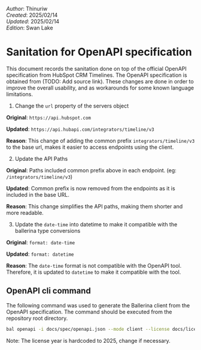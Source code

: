 _Author_:  Thinuriw \
_Created_: 2025/02/14 \
_Updated_: 2025/02/14 \
_Edition_: Swan Lake

# Sanitation for OpenAPI specification

This document records the sanitation done on top of the official OpenAPI specification from HubSpot CRM Timelines. 
The OpenAPI specification is obtained from (TODO: Add source link).
These changes are done in order to improve the overall usability, and as workarounds for some known language limitations.


1. Change the `url` property of the servers object

**Original**: `https://api.hubspot.com`

**Updated**: `https://api.hubapi.com/integrators/timeline/v3`

**Reason**: This change of adding the common prefix `integrators/timeline/v3` to the base url, makes it easier to access endpoints using the client.

2. Update the API Paths

**Original**: Paths included common prefix above in each endpoint. (eg: `/integrators/timeline/v3`)

**Updated**: Common prefix is now removed from the endpoints as it is included in the base URL.

**Reason**: This change simplifies the API paths, making them shorter and more readable.

3. Update the `date-time` into datetime to make it compatible with the ballerina type conversions

**Original**: `format: date-time`

**Updated**: `format: datetime`

**Reason**: The `date-time` format is not compatible with the OpenAPI tool. Therefore, it is updated to `datetime` to make it compatible with the tool.

## OpenAPI cli command

The following command was used to generate the Ballerina client from the OpenAPI specification. The command should be executed from the repository root directory.

```bash
bal openapi -i docs/spec/openapi.json --mode client --license docs/license.txt -o ballerina
```
Note: The license year is hardcoded to 2025, change if necessary.
